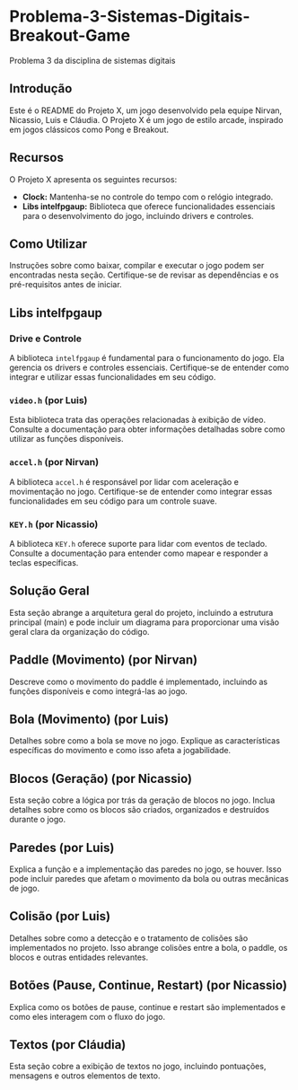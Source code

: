 # Problema-3-Sistemas-Digitais-Breakout-Game
Problema 3 da disciplina de sistemas digitais 

## Introdução
Este é o README do Projeto X, um jogo desenvolvido pela equipe Nirvan, Nicassio, Luis e Cláudia. O Projeto X é um jogo de estilo arcade, inspirado em jogos clássicos como Pong e Breakout.

## Recursos
O Projeto X apresenta os seguintes recursos:

- **Clock:** Mantenha-se no controle do tempo com o relógio integrado.
- **Libs intelfpgaup:** Biblioteca que oferece funcionalidades essenciais para o desenvolvimento do jogo, incluindo drivers e controles.

## Como Utilizar
Instruções sobre como baixar, compilar e executar o jogo podem ser encontradas nesta seção. Certifique-se de revisar as dependências e os pré-requisitos antes de iniciar.

## Libs intelfpgaup
### Drive e Controle
A biblioteca `intelfpgaup` é fundamental para o funcionamento do jogo. Ela gerencia os drivers e controles essenciais. Certifique-se de entender como integrar e utilizar essas funcionalidades em seu código.

### `video.h` (por Luis)
Esta biblioteca trata das operações relacionadas à exibição de vídeo. Consulte a documentação para obter informações detalhadas sobre como utilizar as funções disponíveis.

### `accel.h` (por Nirvan)
A biblioteca `accel.h` é responsável por lidar com aceleração e movimentação no jogo. Certifique-se de entender como integrar essas funcionalidades em seu código para um controle suave.

### `KEY.h` (por Nicassio)
A biblioteca `KEY.h` oferece suporte para lidar com eventos de teclado. Consulte a documentação para entender como mapear e responder a teclas específicas.

## Solução Geral
Esta seção abrange a arquitetura geral do projeto, incluindo a estrutura principal (main) e pode incluir um diagrama para proporcionar uma visão geral clara da organização do código.

## Paddle (Movimento) (por Nirvan)
Descreve como o movimento do paddle é implementado, incluindo as funções disponíveis e como integrá-las ao jogo.

## Bola (Movimento) (por Luis)
Detalhes sobre como a bola se move no jogo. Explique as características específicas do movimento e como isso afeta a jogabilidade.

## Blocos (Geração) (por Nicassio)
Esta seção cobre a lógica por trás da geração de blocos no jogo. Inclua detalhes sobre como os blocos são criados, organizados e destruídos durante o jogo.

## Paredes (por Luis)
Explica a função e a implementação das paredes no jogo, se houver. Isso pode incluir paredes que afetam o movimento da bola ou outras mecânicas de jogo.

## Colisão (por Luis)
Detalhes sobre como a detecção e o tratamento de colisões são implementados no projeto. Isso abrange colisões entre a bola, o paddle, os blocos e outras entidades relevantes.

## Botões (Pause, Continue, Restart) (por Nicassio)
Explica como os botões de pause, continue e restart são implementados e como eles interagem com o fluxo do jogo.

## Textos (por Cláudia)
Esta seção cobre a exibição de textos no jogo, incluindo pontuações, mensagens e outros elementos de texto.


